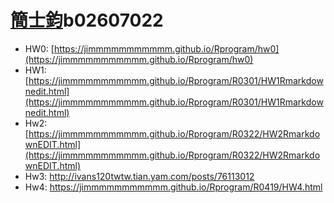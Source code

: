 # [簡士鈞](https://ceiba.ntu.edu.tw/course_admin/user/?op=stu_person&stu=b02607022&sort=)b02607022

* HW0: [https://jimmmmmmmmmmm.github.io/Rprogram/hw0](https://jimmmmmmmmmmm.github.io/Rprogram/hw0)
* HW1: [https://jimmmmmmmmmmm.github.io/Rprogram/R0301/HW1Rmarkdownedit.html](https://jimmmmmmmmmmm.github.io/Rprogram/R0301/HW1Rmarkdownedit.html)
* Hw2: [https://jimmmmmmmmmmm.github.io/Rprogram/R0322/HW2RmarkdownEDIT.html](https://jimmmmmmmmmmm.github.io/Rprogram/R0322/HW2RmarkdownEDIT.html)
* Hw3: http://ivans120twtw.tian.yam.com/posts/76113012
* Hw4: https://jimmmmmmmmmmm.github.io/Rprogram/R0419/HW4.html



